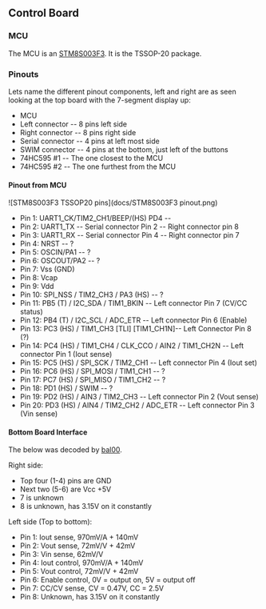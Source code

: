 ## Control Board

### MCU

The MCU is an [STM8S003F3](http://www.st.com/web/catalog/mmc/FM141/SC1244/SS1010/LN2/PF251792). It is the TSSOP-20 package.

### Pinouts

Lets name the different pinout components, left and right are as seen looking at the top board with the 7-segment display up:

* MCU
* Left connector -- 8 pins left side
* Right connector -- 8 pins right side
* Serial connector -- 4 pins at left most side
* SWIM connector -- 4 pins at the bottom, just left of the buttons
* 74HC595 #1 -- The one closest to the MCU
* 74HC595 #2 -- The one furthest from the MCU

#### Pinout from MCU

![STM8S003F3 TSSOP20 pins](docs/STM8S003F3 pinout.png)

* Pin 1: UART1\_CK/TIM2\_CH1/BEEP/(HS) PD4 -- 
* Pin 2: UART1\_TX -- Serial connector Pin 2 -- Right connector pin 8
* Pin 3: UART1\_RX -- Serial connector Pin 4 -- Right connector pin 7
* Pin 4: NRST -- ?
* Pin 5: OSCIN/PA1 -- ?
* Pin 6: OSCOUT/PA2 -- ?
* Pin 7: Vss (GND)
* Pin 8: Vcap
* Pin 9: Vdd
* Pin 10: SPI\_NSS / TIM2\_CH3 / PA3 (HS) -- ?
* Pin 11: PB5 (T) / I2C\_SDA / TIM1\_BKIN -- Left connector Pin 7 (CV/CC status)
* Pin 12: PB4 (T) / I2C\_SCL / ADC\_ETR -- Left connector Pin 6 (Enable)
* Pin 13: PC3 (HS) / TIM1\_CH3 [TLI] [TIM1_CH1N]-- Left Connector Pin 8 (?)
* Pin 14: PC4 (HS) / TIM1\_CH4 / CLK\_CCO / AIN2 / TIM1\_CH2N -- Left connector Pin 1 (Iout sense)
* Pin 15: PC5 (HS) / SPI\_SCK / TIM2\_CH1 -- Left connector Pin 4 (Iout set)
* Pin 16: PC6 (HS) / SPI\_MOSI / TIM1\_CH1 -- ?
* Pin 17: PC7 (HS) / SPI\_MISO / TIM1\_CH2 -- ?
* Pin 18: PD1 (HS) / SWIM -- ?
* Pin 19: PD2 (HS) / AIN3 / TIM2\_CH3 -- Left connector Pin 2 (Vout sense)
* Pin 20: PD3 (HS) / AIN4 / TIM2\_CH2 / ADC\_ETR -- Left connector Pin 3 (Vin sense)

#### Bottom Board Interface

The below was decoded by [bal00](http://www.reddit.com/r/arduino/comments/2so02f/can_anyone_recommend_a_cheap_cheerful_bench_power/cnrjdxo).

Right side:

* Top four (1-4) pins are GND
* Next two (5-6) are Vcc +5V
* 7 is unknown
* 8 is unknown, has 3.15V on it constantly

Left side (Top to bottom):

* Pin 1: Iout sense, 970mV/A + 140mV
* Pin 2: Vout sense, 72mV/V + 42mV
* Pin 3: Vin sense, 62mV/V
* Pin 4: Iout control, 970mV/A + 140mV
* Pin 5: Vout control, 72mV/V + 42mV
* Pin 6: Enable control, 0V = output on, 5V = output off
* Pin 7: CC/CV sense, CV = 0.47V, CC = 2.5V
* Pin 8: Unknown, has 3.15V on it constantly
